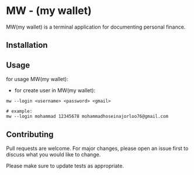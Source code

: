 # MW - (my wallet)

MW(my wallet) is a terminal application for documenting personal finance.

## Installation

## Usage
for usage MW(my wallet):
* for create user in MW(my wallet):
```
mw --login <username> <password> <gmail>

# example:
mw --login mohammad 12345678 mohammadhoseinajorloo76@gmail.com

```

## Contributing

Pull requests are welcome. For major changes, please open an issue first
to discuss what you would like to change.

Please make sure to update tests as appropriate.
